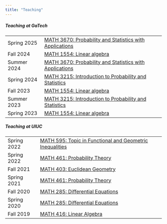 ```yaml
---
title: "Teaching"
---
```


##### Teaching at GaTech
|             |                                                                          |
| ---         | ---                                                                      |
| Spring 2025 | [MATH 3670: Probability and Statistics with Applications](math3670-s25)  |
| Fall 2024   | [MATH 1554: Linear algebra](math1554-f24)                                |
| Summer 2024 | [MATH 3670: Probability and Statistics with Applications](math3670-sm24) |
| Spring 2024 | [MATH 3215: Introduction to Probability and Statistics](math3215-s24)    |
| Fall 2023   | [MATH 1554: Linear algebra](math1554-f23)                                |
| Summer 2023 | [MATH 3215: Introduction to Probability and Statistics](math3215-sm23)   |
| Spring 2023 | [MATH 1554: Linear algebra](math1554-s23)                                |

##### Teaching at UIUC

|             |                                                                              |
| ---         | ---                                                                          |
| Spring 2022 | [MATH 595: Topic in Functional and Geometric Inequalities](math595-s22-uiuc) |
| Spring 2022 | [MATH 461: Probability Theory](math461-s22-uiuc)                             |
| Fall 2021   | [MATH 403: Euclidean Geometry](math403-f21-uiuc)                             |
| Spring 2021 | [MATH 461: Probability Theory](math461-s21-uiuc)                             |
| Fall 2020   | [MATH 285: Differential Equations](math285-f20-uiuc)                         |
| Spring 2020 | [MATH 285: Differential Equations](math285-s20-uiuc)                         |
| Fall 2019   | [MATH 416: Linear Algebra](math416-f19-uiuc)                                 |


